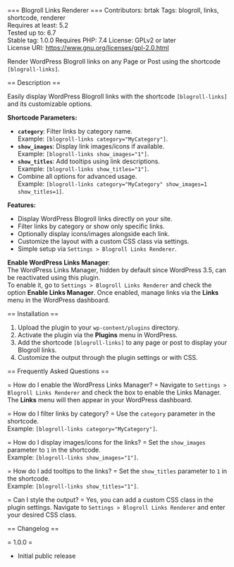 === Blogroll Links Renderer ===
Contributors: brtak
Tags: blogroll, links, shortcode, renderer  
Requires at least: 5.2  
Tested up to: 6.7  
Stable tag: 1.0.0
Requires PHP: 7.4
License: GPLv2 or later  
License URI: https://www.gnu.org/licenses/gpl-2.0.html  

Render WordPress Blogroll links on any Page or Post using the shortcode `[blogroll-links]`.

== Description ==

Easily display WordPress Blogroll links with the shortcode `[blogroll-links]` and its customizable options.

**Shortcode Parameters:**  
- **`category`**: Filter links by category name.  
  Example: `[blogroll-links category="MyCategory"]`.  
- **`show_images`**: Display link images/icons if available.  
  Example: `[blogroll-links show_images="1"]`.  
- **`show_titles`**: Add tooltips using link descriptions.  
  Example: `[blogroll-links show_titles="1"]`.  
- Combine all options for advanced usage.  
  Example: `[blogroll-links category="MyCategory" show_images=1 show_titles=1]`.

**Features:**  
- Display WordPress Blogroll links directly on your site.  
- Filter links by category or show only specific links.  
- Optionally display icons/images alongside each link.  
- Customize the layout with a custom CSS class via settings.  
- Simple setup via `Settings > Blogroll Links Renderer`.

**Enable WordPress Links Manager**:  
The WordPress Links Manager, hidden by default since WordPress 3.5, can be reactivated using this plugin.  
To enable it, go to `Settings > Blogroll Links Renderer` and check the option **Enable Links Manager**. Once enabled, manage links via the **Links** menu in the WordPress dashboard.

== Installation ==

1. Upload the plugin to your `wp-content/plugins` directory.  
2. Activate the plugin via the **Plugins** menu in WordPress.  
3. Add the shortcode `[blogroll-links]` to any page or post to display your Blogroll links.  
4. Customize the output through the plugin settings or with CSS.

== Frequently Asked Questions ==

= How do I enable the WordPress Links Manager? =
Navigate to `Settings > Blogroll Links Renderer` and check the box to enable the Links Manager. The **Links** menu will then appear in your WordPress dashboard.

= How do I filter links by category? =
Use the `category` parameter in the shortcode.  
Example: `[blogroll-links category="MyCategory"]`.

= How do I display images/icons for the links? =
Set the `show_images` parameter to `1` in the shortcode.  
Example: `[blogroll-links show_images="1"]`.

= How do I add tooltips to the links? =
Set the `show_titles` parameter to `1` in the shortcode.  
Example: `[blogroll-links show_titles="1"]`.

= Can I style the output? =
Yes, you can add a custom CSS class in the plugin settings. Navigate to `Settings > Blogroll Links Renderer` and enter your desired CSS class.

== Changelog ==

= 1.0.0 =
* Initial public release
